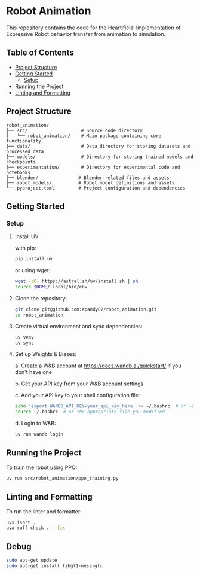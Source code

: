 # Robot Animation

This repository contains the code for the Heartificial Implementation of Expressive Robot behavior transfer from animation to simulation.

## Table of Contents

- [Project Structure](#project-structure)
- [Getting Started](#getting-started)
  - [Setup](#setup)
- [Running the Project](#running-the-project)
- [Linting and Formatting](#linting-and-formatting)

## Project Structure

```
robot_animation/
├── src/                    # Source code directory
│   └── robot_animation/    # Main package containing core functionality
├── data/                   # Data directory for storing datasets and processed data
├── models/                 # Directory for storing trained models and checkpoints
├── experimentation/        # Directory for experimental code and notebooks
├── blender/               # Blender-related files and assets
├── robot_models/          # Robot model definitions and assets
└── pyproject.toml         # Project configuration and dependencies
```

## Getting Started

### Setup

1. Install UV
   
   with pip:
   ```bash
   pip install uv
   ```
   or using wget:
   ```bash
   wget -qO- https://astral.sh/uv/install.sh | sh
   source $HOME/.local/bin/env
   ```

2. Clone the repository:
   ```bash
   git clone git@github.com:apandy02/robot_animation.git
   cd robot_animation
   ```

3. Create virtual environment and sync dependencies:
   ```bash
   uv venv
   uv sync
   ```

4. Set up Weights & Biases:
   
   a. Create a W&B account at https://docs.wandb.ai/quickstart/ if you don't have one
   
   b. Get your API key from your W&B account settings
   
   c. Add your API key to your shell configuration file:
   ```bash
   echo 'export WANDB_API_KEY=your_api_key_here' >> ~/.bashrc  # or ~/.bash_profile or ~/.zshrc
   source ~/.bashrc  # or the appropriate file you modified
   ```
   
   d. Login to W&B:
   ```bash
   uv run wandb login
   ```

## Running the Project

To train the robot using PPO:

```bash
uv run src/robot_animation/ppo_training.py
```

## Linting and Formatting

To run the linter and formatter:

```bash
uvx isort .
uvx ruff check . --fix
```

## Debug

```bash
sudo apt-get update
sudo apt-get install libgl1-mesa-glx
```
